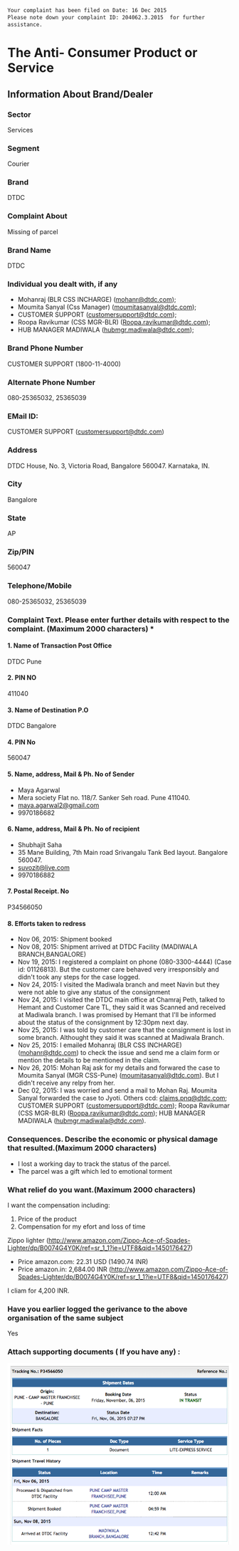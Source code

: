 ```
Your complaint has been filed on Date: 16 Dec 2015
Please note down your complaint ID: 204062.3.2015  for further assistance.
```

# The Anti- Consumer Product or Service

## Information About Brand/Dealer

### Sector
Services

### Segment
Courier

### Brand
DTDC

### Complaint About
Missing of parcel

### Brand Name
DTDC

### Individual you dealt with, if any
- Mohanraj (BLR CSS INCHARGE) (mohanr@dtdc.com);
- Moumita Sanyal (Css Manager) (moumitasanyal@dtdc.com);
- CUSTOMER SUPPORT (customersupport@dtdc.com);
- Roopa Ravikumar (CSS MGR-BLR) (Roopa.ravikumar@dtdc.com);
- HUB MANAGER MADIWALA (hubmgr.madiwala@dtdc.com); 

### Brand Phone Number
CUSTOMER SUPPORT (1800-11-4000)

### Alternate Phone Number
080-25365032, 25365039

### EMail ID:
CUSTOMER SUPPORT (customersupport@dtdc.com)

### Address 
DTDC House, No. 3, Victoria Road, Bangalore 560047. Karnataka, IN.

### City
Bangalore

### State
AP

### Zip/PIN
560047

### Telephone/Mobile
080-25365032, 25365039

### Complaint Text. Please enter further details with respect to the complaint. (Maximum 2000 characters) *

#### 1. Name of Transaction Post Office 
DTDC Pune

#### 2. PIN NO 
411040

#### 3. Name of Destination P.O 
DTDC Bangalore

#### 4. PIN No 
560047

#### 5. Name, address, Mail & Ph. No of Sender
- Maya Agarwal
- Mera society Flat no. 118/7. Sanker Seh road. Pune 411040.
- maya.agarwal2@gmail.com
- 9970186682

#### 6. Name, address, Mail & Ph. No of recipient
- Shubhajit Saha
- 35 Mane Building, 7th Main road Srivangalu Tank Bed layout. Bangalore 560047.
- suvozit@live.com
- 9970186882

#### 7. Postal Receipt. No 
P34566050

#### 8. Efforts taken to redress
- Nov 06, 2015: Shipment booked
- Nov 08, 2015: Shipment arrived at DTDC Facility (MADIWALA BRANCH,BANGALORE)
- Nov 19, 2015: I registered a complaint on phone (080-3300-4444) (Case id: 01126813). But the customer care behaved very irresponsibly and didn't took any steps for the case logged.
- Nov 24, 2015: I visited the Madiwala branch and meet Navin but they were not able to give any status of the consignment
- Nov 24, 2015: I visited the DTDC main office at Chamraj Peth, talked to Hemant and Customer Care TL, they said it was Scanned and received at Madiwala branch. I was promised by Hemant that I'll be informed about the status of the consignment by 12:30pm next day.
- Nov 25, 2015: I was told by customer care that the consignment is lost in some branch. Althought they said it was scanned at Madiwala Branch.
- Nov 25, 2015: I emailed Mohanraj (BLR CSS INCHARGE) (mohanr@dtdc.com) to check the issue and send me a claim form or mention the details to be mentioned in the claim.
- Nov 26, 2015: Mohan Raj ask for my details and forwared the case to Moumita Sanyal (MGR CSS-Pune) (moumitasanyal@dtdc.com). But I didn't receive any relpy from her.
- Dec 02, 2015: I was worried and send a mail to Mohan Raj. Moumita Sanyal forwarded the case to Jyoti. Others ccd: claims.pnq@dtdc.com; CUSTOMER SUPPORT (customersupport@dtdc.com); Roopa Ravikumar (CSS MGR-BLR) (Roopa.ravikumar@dtdc.com); HUB MANAGER MADIWALA (hubmgr.madiwala@dtdc.com).


### Consequences. Describe the economic or physical damage that resulted.(Maximum 2000 characters)
- I lost a working day to track the status of the parcel.
- The parcel was a gift which led to emotional torment

### What relief do you want.(Maximum 2000 characters)
I want the compensation including:

1. Price of the product
2. Compensation for my efort and loss of time

Zippo lighter (http://www.amazon.com/Zippo-Ace-of-Spades-Lighter/dp/B0074G4Y0K/ref=sr_1_1?ie=UTF8&qid=1450176427)
- Price amazon.com: 22.31 USD (1490.74 INR)
- Price amazon.in: 2,684.00 INR (http://www.amazon.com/Zippo-Ace-of-Spades-Lighter/dp/B0074G4Y0K/ref=sr_1_1?ie=UTF8&qid=1450176427)

I cliam for 4,200 INR.

### Have you earlier logged the gerivance to the above organisation of the same subject
Yes

### Attach supporting documents ( If you have any) :
![./Scrennshots/Screenshot%202015-11-25%2014.58.39.png](./Scrennshots/Screenshot%202015-11-25%2014.58.39.png)

